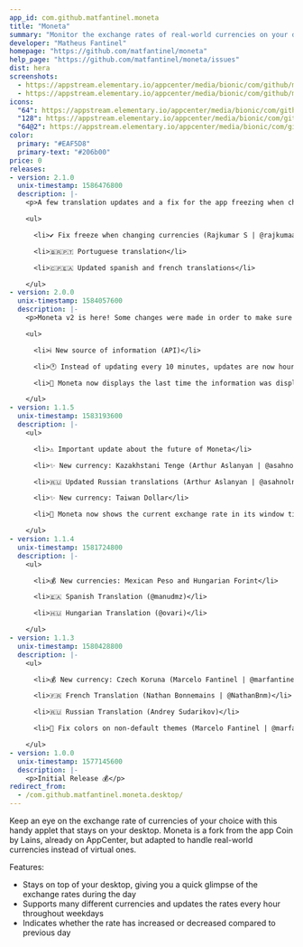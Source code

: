 ```yaml
---
app_id: com.github.matfantinel.moneta
title: "Moneta"
summary: "Monitor the exchange rates of real-world currencies on your desktop"
developer: "Matheus Fantinel"
homepage: "https://github.com/matfantinel/moneta"
help_page: "https://github.com/matfantinel/moneta/issues"
dist: hera
screenshots:
  - https://appstream.elementary.io/appcenter/media/bionic/com/github/matfantinel.moneta/3BDF7BF2AB8605E0BBDA0E924E94BD86/screenshots/image-1_orig.png
  - https://appstream.elementary.io/appcenter/media/bionic/com/github/matfantinel.moneta/3BDF7BF2AB8605E0BBDA0E924E94BD86/screenshots/image-2_orig.png
icons:
  "64": https://appstream.elementary.io/appcenter/media/bionic/com/github/matfantinel.moneta/3BDF7BF2AB8605E0BBDA0E924E94BD86/icons/64x64/com.github.matfantinel.moneta_com.github.matfantinel.moneta.png
  "128": https://appstream.elementary.io/appcenter/media/bionic/com/github/matfantinel.moneta/3BDF7BF2AB8605E0BBDA0E924E94BD86/icons/128x128/com.github.matfantinel.moneta_com.github.matfantinel.moneta.png
  "64@2": https://appstream.elementary.io/appcenter/media/bionic/com/github/matfantinel.moneta/3BDF7BF2AB8605E0BBDA0E924E94BD86/icons/64x64@2/com.github.matfantinel.moneta_com.github.matfantinel.moneta.png
color:
  primary: "#EAF5D8"
  primary-text: "#206b00"
price: 0
releases:
- version: 2.1.0
  unix-timestamp: 1586476800
  description: |-
    <p>A few translation updates and a fix for the app freezing when changing currencies</p>

    <ul>

      <li>✔️ Fix freeze when changing currencies (Rajkumar S | @rajkumaar23)</li>

      <li>🇧🇷️🇵🇹️ Portuguese translation</li>

      <li>🇨🇵️🇪🇦️ Updated spanish and french translations</li>

    </ul>
- version: 2.0.0
  unix-timestamp: 1584057600
  description: |-
    <p>Moneta v2 is here! Some changes were made in order to make sure the app stays useful and still updates throughout the day:</p>

    <ul>

      <li>ℹ️ New source of information (API)</li>

      <li>🕐️ Instead of updating every 10 minutes, updates are now hourly (on weekdays only)</li>

      <li>👀️ Moneta now displays the last time the information was displayed for more transparency</li>

    </ul>
- version: 1.1.5
  unix-timestamp: 1583193600
  description: |-
    <ul>

      <li>⚠️ Important update about the future of Moneta</li>

      <li>✨️ New currency: Kazakhstani Tenge (Arthur Aslanyan | @asahnoln)</li>

      <li>🇷🇺️ Updated Russian translations (Arthur Aslanyan | @asahnoln)</li>

      <li>✨️ New currency: Taiwan Dollar</li>

      <li>👀️ Moneta now shows the current exchange rate in its window title in the taskbar if your OS supports it</li>

    </ul>
- version: 1.1.4
  unix-timestamp: 1581724800
  description: |-
    <ul>

      <li>💰 New currencies: Mexican Peso and Hungarian Forint</li>

      <li>🇪🇦️ Spanish Translation (@manudmz)</li>

      <li>🇭🇺️ Hungarian Translation (@ovari)</li>

    </ul>
- version: 1.1.3
  unix-timestamp: 1580428800
  description: |-
    <ul>

      <li>💰 New currency: Czech Koruna (Marcelo Fantinel | @marfantinel)</li>

      <li>🇫🇷 French Translation (Nathan Bonnemains | @NathanBnm)</li>

      <li>🇷🇺 Russian Translation (Andrey Sudarikov)</li>

      <li>🎨 Fix colors on non-default themes (Marcelo Fantinel | @marfantinel)</li>

    </ul>
- version: 1.0.0
  unix-timestamp: 1577145600
  description: |-
    <p>Initial Release 💰️</p>
redirect_from:
  - /com.github.matfantinel.moneta.desktop/
---
```


<p>Keep an eye on the exchange rate of currencies of your choice with this handy applet that stays on your desktop. Moneta is a fork from the app Coin by Lains, already on AppCenter, but adapted to handle real-world currencies instead of virtual ones.</p>
<p>Features:</p>
<ul>
  <li>Stays on top of your desktop, giving you a quick glimpse of the exchange rates during the day</li>
  <li>Supports many different currencies and updates the rates every hour throughout weekdays</li>
  <li>Indicates whether the rate has increased or decreased compared to previous day</li>
</ul>
